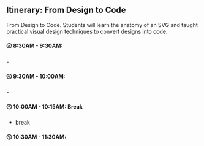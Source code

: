 ## Itinerary: From Design to Code

From Design to Code. Students will learn the anatomy of an SVG and taught practical visual design techniques to convert designs into code. 


#### :clock830: 8:30AM - 9:30AM: 

\- 

#### :clock930: 9:30AM - 10:00AM: 

\- 

#### :clock10: 10:00AM - 10:15AM: Break

- break

#### :clock1030: 10:30AM - 11:30AM: 

